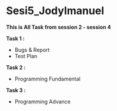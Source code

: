 # Sesi5_JodyImanuel
**This is All Task from session 2 - session 4**

**Task 1 :**
 - Bugs & Report
 - Test Plan
   
**Task 2 :**
 - Programming Fundamental
   
**Task 3 :**
 - Programming Advance
